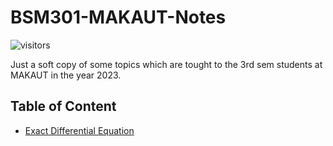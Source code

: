 # BSM301-MAKAUT-Notes
![visitors](https://visitor-badge.laobi.icu/badge?page_id=SrijanBhattacharyya/BSM301-MAKAUT-Notes)

Just a soft copy of some topics which are tought to the 3rd sem students at MAKAUT in the year 2023.

## Table of Content
* [Exact Differential Equation](https://github.com/SrijanBhattacharyya/BSM301-MAKAUT-Notes/blob/main/Exact-and-Non_Exact-Differential-Equation.md)
